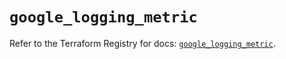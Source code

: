 # `google_logging_metric`

Refer to the Terraform Registry for docs: [`google_logging_metric`](https://registry.terraform.io/providers/hashicorp/google/6.41.0/docs/resources/logging_metric).
